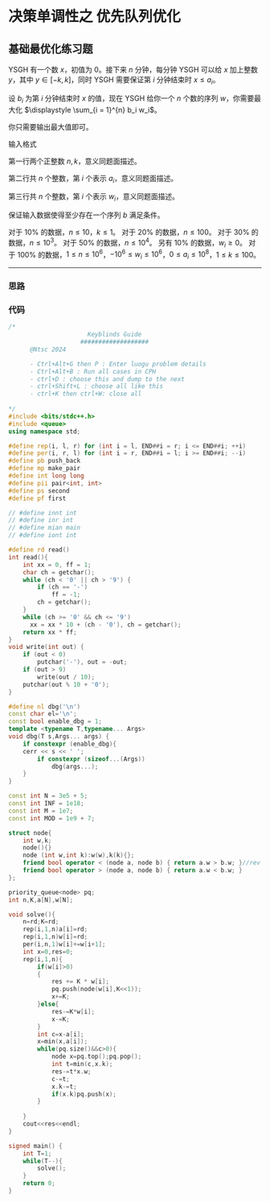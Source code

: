 # 决策单调性之 优先队列优化

## 基础最优化练习题

YSGH 有一个数 $x$，初值为 $0$。接下来 $n$ 分钟，每分钟 YSGH 可以给 $x$ 加上整数 $y$，其中 $y \in [-k, k]$，同时 YSGH 需要保证第 $i$ 分钟结束时 $x \le a_i$。

设 $b_i$ 为第 $i$ 分钟结束时 $x$ 的值，现在 YSGH 给你一个 $n$ 个数的序列 $w$，你需要最大化 $\displaystyle \sum_{i = 1}^{n} b_i w_i$。

你只需要输出最大值即可。

输入格式

第一行两个正整数 $n, k$，意义同题面描述。

第二行共 $n$ 个整数，第 $i$ 个表示 $a_i$，意义同题面描述。

第三行共 $n$ 个整数，第 $i$ 个表示 $w_i$，意义同题面描述。

保证输入数据使得至少存在一个序列 $b$ 满足条件。

对于 $10\%$ 的数据，$n \le 10$，$k \le 1$。
对于 $20\%$ 的数据，$n \le 100$。
对于 $30\%$ 的数据，$n \le {10}^3$。
对于 $50\%$ 的数据，$n \le {10}^4$。
另有 $10\%$ 的数据，$w_i \ge 0$。
对于 $100\%$ 的数据，$1 \le n \le {10}^6$，$-{10}^6 \le w_i \le {10}^6$，$0 \le a_i \le {10}^8$，$1 \le k \le 100$。

---

### 思路

### 代码

```C++
/*                                                                                
                      Keyblinds Guide
     				###################
      @Ntsc 2024

      - Ctrl+Alt+G then P : Enter luogu problem details
      - Ctrl+Alt+B : Run all cases in CPH
      - ctrl+D : choose this and dump to the next
      - ctrl+Shift+L : choose all like this
      - ctrl+K then ctrl+W: close all
	  
*/
#include <bits/stdc++.h>
#include <queue>
using namespace std;

#define rep(i, l, r) for (int i = l, END##i = r; i <= END##i; ++i)
#define per(i, r, l) for (int i = r, END##i = l; i >= END##i; --i)
#define pb push_back
#define mp make_pair
#define int long long
#define pii pair<int, int>
#define ps second
#define pf first

// #define innt int
// #define inr int
// #define mian main
// #define iont int

#define rd read()
int read(){
    int xx = 0, ff = 1;
    char ch = getchar();
    while (ch < '0' || ch > '9') {
		if (ch == '-')
			ff = -1;
		ch = getchar();
    }
    while (ch >= '0' && ch <= '9')
      xx = xx * 10 + (ch - '0'), ch = getchar();
    return xx * ff;
}
void write(int out) {
	if (out < 0)
		putchar('-'), out = -out;
	if (out > 9)
		write(out / 10);
	putchar(out % 10 + '0');
}

#define nl dbg('\n')
const char el='\n';
const bool enable_dbg = 1;
template <typename T,typename... Args>
void dbg(T s,Args... args) {
	if constexpr (enable_dbg){
    cerr << s << ' ';
		if constexpr (sizeof...(Args))
			dbg(args...);
	}
}

const int N = 3e5 + 5;
const int INF = 1e18;
const int M = 1e7;
const int MOD = 1e9 + 7;

struct node{
    int w,k;
    node(){}
    node (int w,int k):w(w),k(k){};
    friend bool operator < (node a, node b) { return a.w > b.w; }//rev
	friend bool operator > (node a, node b) { return a.w < b.w; }
};

priority_queue<node> pq;
int n,K,a[N],w[N];

void solve(){
    n=rd;K=rd;
    rep(i,1,n)a[i]=rd;
    rep(i,1,n)w[i]=rd;
    per(i,n,1)w[i]+=w[i+1];
    int x=0,res=0;
    rep(i,1,n){
        if(w[i]>0)
        {
            res += K * w[i];
            pq.push(node(w[i],K<<1));
            x+=K;
        }else{
            res-=K*w[i];
            x-=K;
        }
        int c=x-a[i];
        x=min(x,a[i]);
        while(pq.size()&&c>0){
            node x=pq.top();pq.pop();
            int t=min(c,x.k);
            res-=t*x.w;
            c-=t;
            x.k-=t;
            if(x.k)pq.push(x);
        }
        
    }
    cout<<res<<endl;
}

signed main() {
    int T=1;
    while(T--){
    	solve();
    }
    return 0;
}
```

